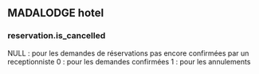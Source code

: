 ## MADALODGE hotel

### reservation.is_cancelled
NULL : pour les demandes de réservations pas encore confirmées par un receptionniste
0 : pour les demandes confirmées
1 : pour les annulements
